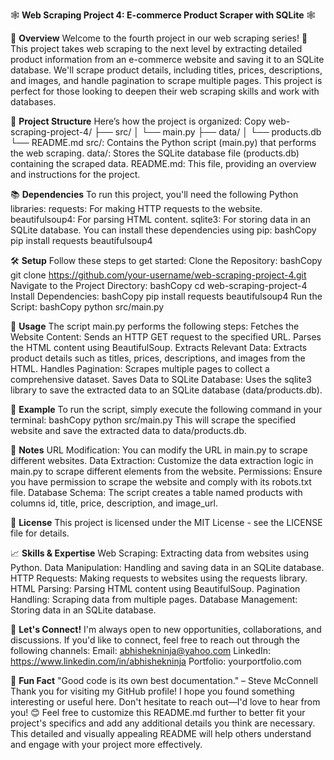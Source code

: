 🕸️ **Web Scraping Project 4: E-commerce Product Scraper with SQLite** 🕸️

🚀 **Overview**
Welcome to the fourth project in our web scraping series! 🎉 This project takes web scraping to the next level by extracting detailed product information from an e-commerce website and saving it to an SQLite database. We'll scrape product details, including titles, prices, descriptions, and images, and handle pagination to scrape multiple pages. This project is perfect for those looking to deepen their web scraping skills and work with databases.

📂 **Project Structure**
Here’s how the project is organized:
Copy
web-scraping-project-4/
├── src/
│   └── main.py
├── data/
│   └── products.db
└── README.md
src/: Contains the Python script (main.py) that performs the web scraping.
data/: Stores the SQLite database file (products.db) containing the scraped data.
README.md: This file, providing an overview and instructions for the project.

📚 **Dependencies**
To run this project, you'll need the following Python libraries:
requests: For making HTTP requests to the website.
beautifulsoup4: For parsing HTML content.
sqlite3: For storing data in an SQLite database.
You can install these dependencies using pip:
bashCopy
pip install requests beautifulsoup4

🛠️ **Setup**
Follow these steps to get started:
Clone the Repository:
bashCopy
git clone https://github.com/your-username/web-scraping-project-4.git
Navigate to the Project Directory:
bashCopy
cd web-scraping-project-4
Install Dependencies:
bashCopy
pip install requests beautifulsoup4
Run the Script:
bashCopy
python src/main.py

🎯 **Usage**
The script main.py performs the following steps:
Fetches the Website Content:
Sends an HTTP GET request to the specified URL.
Parses the HTML content using BeautifulSoup.
Extracts Relevant Data:
Extracts product details such as titles, prices, descriptions, and images from the HTML.
Handles Pagination:
Scrapes multiple pages to collect a comprehensive dataset.
Saves Data to SQLite Database:
Uses the sqlite3 library to save the extracted data to an SQLite database (data/products.db).

🎯 **Example**
To run the script, simply execute the following command in your terminal:
bashCopy
python src/main.py
This will scrape the specified website and save the extracted data to data/products.db.

📝 **Notes**
URL Modification: You can modify the URL in main.py to scrape different websites.
Data Extraction: Customize the data extraction logic in main.py to scrape different elements from the website.
Permissions: Ensure you have permission to scrape the website and comply with its robots.txt file.
Database Schema: The script creates a table named products with columns id, title, price, description, and image_url.

📜 **License**
This project is licensed under the MIT License - see the LICENSE file for details.

📈 **Skills & Expertise**
Web Scraping: Extracting data from websites using Python.
Data Manipulation: Handling and saving data in an SQLite database.
HTTP Requests: Making requests to websites using the requests library.
HTML Parsing: Parsing HTML content using BeautifulSoup.
Pagination Handling: Scraping data from multiple pages.
Database Management: Storing data in an SQLite database.

🤝 **Let's Connect!**
I'm always open to new opportunities, collaborations, and discussions. If you'd like to connect, feel free to reach out through the following channels:
Email: abhishekninja@yahoo.com
LinkedIn: https://www.linkedin.com/in/abhishekninja
Portfolio: yourportfolio.com

🎉 **Fun Fact**
"Good code is its own best documentation." – Steve McConnell
Thank you for visiting my GitHub profile! I hope you found something interesting or useful here. Don't hesitate to reach out—I'd love to hear from you! 😊
Feel free to customize this README.md further to better fit your project's specifics and add any additional details you think are necessary. This detailed and visually appealing README will help others understand and engage with your project more effectively.
